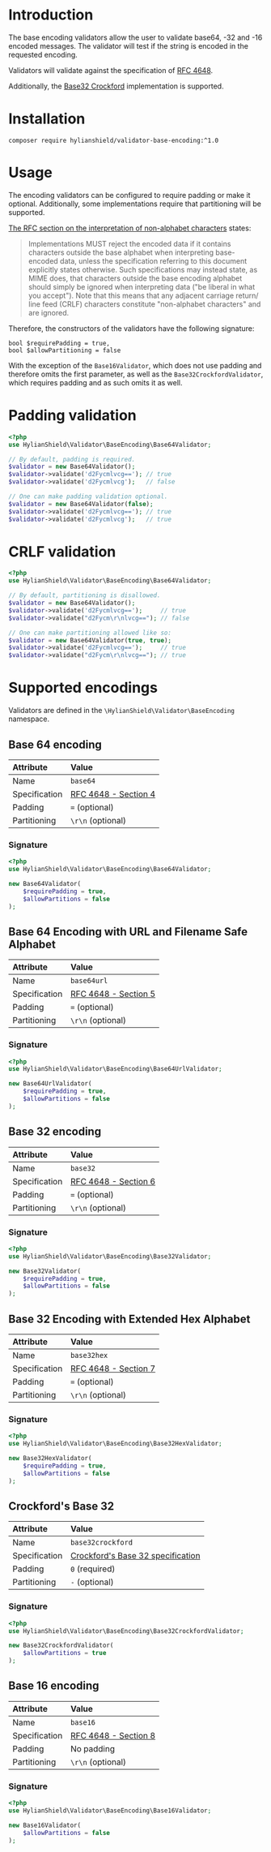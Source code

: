 # Introduction

The base encoding validators allow the user to validate base64, -32 and -16
encoded messages.
The validator will test if the string is encoded in the requested encoding.

Validators will validate against the specification of
[RFC 4648](https://tools.ietf.org/html/rfc4648).

Additionally, the [Base32 Crockford](http://www.crockford.com/wrmg/base32.html)
implementation is supported.

# Installation

```shell
composer require hylianshield/validator-base-encoding:^1.0
```
# Usage

The encoding validators can be configured to require padding or make it optional.
Additionally, some implementations require that partitioning will be supported.

[The RFC section on the interpretation of non-alphabet characters](https://tools.ietf.org/html/rfc4648#section-3.3)
states:

> Implementations MUST reject the encoded data if it contains
     characters outside the base alphabet when interpreting base-encoded
     data, unless the specification referring to this document explicitly
     states otherwise.  Such specifications may instead state, as MIME
     does, that characters outside the base encoding alphabet should
     simply be ignored when interpreting data ("be liberal in what you
     accept").  Note that this means that any adjacent carriage return/
     line feed (CRLF) characters constitute "non-alphabet characters" and
     are ignored.

Therefore, the constructors of the validators have the following signature:

```
bool $requirePadding = true,
bool $allowPartitioning = false
```

With the exception of the `Base16Validator`, which does not use padding and
therefore omits the first parameter, as well as the `Base32CrockfordValidator`,
which requires padding and as such omits it as well.

# Padding validation

```php
<?php
use HylianShield\Validator\BaseEncoding\Base64Validator;

// By default, padding is required.
$validator = new Base64Validator();
$validator->validate('d2Fycmlvcg=='); // true
$validator->validate('d2Fycmlvcg');   // false

// One can make padding validation optional.
$validator = new Base64Validator(false);
$validator->validate('d2Fycmlvcg=='); // true
$validator->validate('d2Fycmlvcg');   // true
```

# CRLF validation

```php
<?php
use HylianShield\Validator\BaseEncoding\Base64Validator;

// By default, partitioning is disallowed.
$validator = new Base64Validator();
$validator->validate('d2Fycmlvcg==');     // true
$validator->validate("d2Fycm\r\nlvcg=="); // false

// One can make partitioning allowed like so:
$validator = new Base64Validator(true, true);
$validator->validate('d2Fycmlvcg==');     // true
$validator->validate("d2Fycm\r\nlvcg=="); // true
```

# Supported encodings

Validators are defined in the `\HylianShield\Validator\BaseEncoding` namespace.

## Base 64 encoding

| Attribute     | Value                                                                 |
|:--------------|:----------------------------------------------------------------------|
| Name          | `base64`                                                              |
| Specification | [RFC 4648 - Section 4](https://tools.ietf.org/html/rfc4648#section-4) |
| Padding       | `=` (optional)                                                        |
| Partitioning  | `\r\n` (optional)                                                     |

### Signature
```php
<?php
use HylianShield\Validator\BaseEncoding\Base64Validator;

new Base64Validator(
    $requirePadding = true,
    $allowPartitions = false
);
```

## Base 64 Encoding with URL and Filename Safe Alphabet

| Attribute     | Value                                                                 |
|:--------------|:----------------------------------------------------------------------|
| Name          | `base64url`                                                           |
| Specification | [RFC 4648 - Section 5](https://tools.ietf.org/html/rfc4648#section-5) |
| Padding       | `=` (optional)                                                        |
| Partitioning  | `\r\n` (optional)                                                     |

### Signature
```php
<?php
use HylianShield\Validator\BaseEncoding\Base64UrlValidator;

new Base64UrlValidator(
    $requirePadding = true,
    $allowPartitions = false
);
```

## Base 32 encoding

| Attribute     | Value                                                                 |
|:--------------|:----------------------------------------------------------------------|
| Name          | `base32`                                                              |
| Specification | [RFC 4648 - Section 6](https://tools.ietf.org/html/rfc4648#section-6) |
| Padding       | `=` (optional)                                                        |
| Partitioning  | `\r\n` (optional)                                                     |

### Signature
```php
<?php
use HylianShield\Validator\BaseEncoding\Base32Validator;

new Base32Validator(
    $requirePadding = true,
    $allowPartitions = false
);
```

## Base 32 Encoding with Extended Hex Alphabet

| Attribute     | Value                                                                 |
|:--------------|:----------------------------------------------------------------------|
| Name          | `base32hex`                                                           |
| Specification | [RFC 4648 - Section 7](https://tools.ietf.org/html/rfc4648#section-7) |
| Padding       | `=` (optional)                                                        |
| Partitioning  | `\r\n` (optional)                                                     |

### Signature
```php
<?php
use HylianShield\Validator\BaseEncoding\Base32HexValidator;

new Base32HexValidator(
    $requirePadding = true,
    $allowPartitions = false
);
```

## Crockford's Base 32

| Attribute     | Value                                                                          |
|:--------------|:-------------------------------------------------------------------------------|
| Name          | `base32crockford`                                                              |
| Specification | [Crockford's Base 32 specification](http://www.crockford.com/wrmg/base32.html) |
| Padding       | `0` (required)                                                                 |
| Partitioning  | `-` (optional)                                                                 |

### Signature
```php
<?php
use HylianShield\Validator\BaseEncoding\Base32CrockfordValidator;

new Base32CrockfordValidator(
    $allowPartitions = true
);
```

## Base 16 encoding

| Attribute     | Value                                                                 |
|:--------------|:----------------------------------------------------------------------|
| Name          | `base16`                                                              |
| Specification | [RFC 4648 - Section 8](https://tools.ietf.org/html/rfc4648#section-8) |
| Padding       | No padding                                                            |
| Partitioning  | `\r\n` (optional)                                                     |

### Signature
```php
<?php
use HylianShield\Validator\BaseEncoding\Base16Validator;

new Base16Validator(
    $allowPartitions = false
);
```
